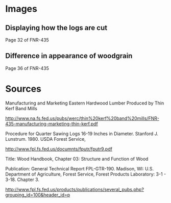 # Images


## Displaying how the logs are cut


Page 32 of FNR-435


## Difference in appearance of woodgrain

Page 36 of FNR-435



# Sources

Manufacturing and Marketing
Eastern Hardwood Lumber
Produced by Thin Kerf Band Mills 

http://www.na.fs.fed.us/pubs/werc/thin%20kerf%20band%20mills/FNR-435-manufacturing-marketing-thin-kerf.pdf

Procedure for Quarter Sawing Logs 16-19 Inches in Diameter.
Stanford J. Lunstrum. 1980. USDA Forest Service,

http://www.fpl.fs.fed.us/documnts/fputr/fputr9.pdf


Title: Wood Handbook, Chapter 03: Structure and Function of Wood

Publication: General Technical Report FPL-GTR-190. Madison, WI: U.S. Department of Agriculture, Forest Service, Forest Products Laboratory: 3-1 - 3-18. Chapter 3.

http://www.fpl.fs.fed.us/products/publications/several_pubs.php?grouping_id=100&header_id=p

